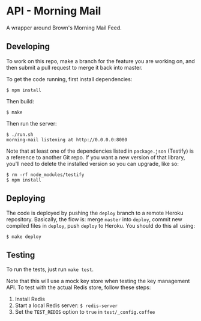 # API - Morning Mail

A wrapper around Brown's Morning Mail Feed.

## Developing

To work on this repo, make a branch for the feature you are working on, and then submit a pull request to merge it back into master.

To get the code running, first install dependencies:

    $ npm install

Then build:

    $ make

Then run the server:

    $ ./run.sh
    morning-mail listening at http://0.0.0.0:8080

Note that at least one of the dependencies listed in `package.json` (Testify) is a reference to another Git repo. If you want a new version of that library, you'll need to delete the installed version so you can upgrade, like so:

    $ rm -rf node_modules/testify
    $ npm install

## Deploying

The code is deployed by pushing the `deploy` branch to a remote Heroku
repository. Basically, the flow is: merge `master` into `deploy`, commit new
compiled files in `deploy`, push `deploy` to Heroku. You should do this all
using:

    $ make deploy

## Testing

To run the tests, just run `make test`.

Note that this will use a mock key store when testing the key management API. To test with the actual Redis store, follow these steps:

1. Install Redis
2. Start a local Redis server: `$ redis-server`
3. Set the `TEST_REDIS` option to `true` in `test/_config.coffee`
